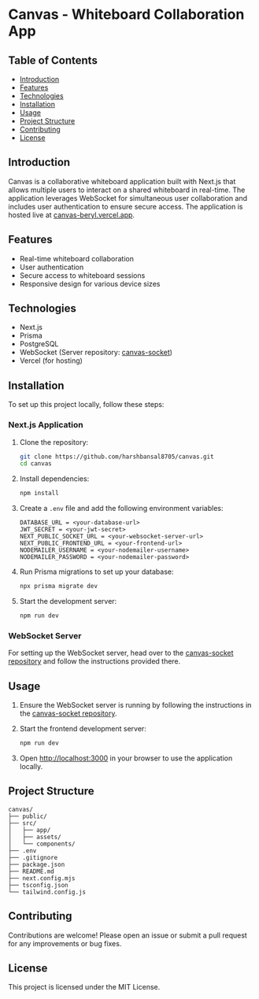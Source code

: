 # Canvas - Whiteboard Collaboration App

## Table of Contents
- [Introduction](#introduction)
- [Features](#features)
- [Technologies](#technologies)
- [Installation](#installation)
- [Usage](#usage)
- [Project Structure](#project-structure)
- [Contributing](#contributing)
- [License](#license)

## Introduction
Canvas is a collaborative whiteboard application built with Next.js that allows multiple users to interact on a shared whiteboard in real-time. The application leverages WebSocket for simultaneous user collaboration and includes user authentication to ensure secure access. The application is hosted live at [canvas-beryl.vercel.app](https://canvas-beryl.vercel.app).

## Features
- Real-time whiteboard collaboration
- User authentication
- Secure access to whiteboard sessions
- Responsive design for various device sizes

## Technologies
- Next.js
- Prisma
- PostgreSQL
- WebSocket (Server repository: [canvas-socket](https://github.com/harshbansal8705/canvas-socket))
- Vercel (for hosting)

## Installation
To set up this project locally, follow these steps:

### Next.js Application
1. Clone the repository:
    ```bash
    git clone https://github.com/harshbansal8705/canvas.git
    cd canvas
    ```

2. Install dependencies:
    ```bash
    npm install
    ```

3. Create a `.env` file and add the following environment variables:
    ```plaintext
    DATABASE_URL = <your-database-url>
    JWT_SECRET = <your-jwt-secret>
    NEXT_PUBLIC_SOCKET_URL = <your-websocket-server-url>
    NEXT_PUBLIC_FRONTEND_URL = <your-frontend-url>
    NODEMAILER_USERNAME = <your-nodemailer-username>
    NODEMAILER_PASSWORD = <your-nodemailer-password>
    ```

4. Run Prisma migrations to set up your database:
    ```bash
    npx prisma migrate dev
    ```

5. Start the development server:
    ```bash
    npm run dev
    ```

### WebSocket Server
For setting up the WebSocket server, head over to the [canvas-socket repository](https://github.com/harshbansal8705/canvas-socket) and follow the instructions provided there.

## Usage
1. Ensure the WebSocket server is running by following the instructions in the [canvas-socket repository](https://github.com/harshbansal8705/canvas-socket).

2. Start the frontend development server:
    ```bash
    npm run dev
    ```

3. Open [http://localhost:3000](http://localhost:3000) in your browser to use the application locally.

## Project Structure
```plaintext
canvas/
├── public/
├── src/
│   ├── app/
│   ├── assets/
│   └── components/
├── .env
├── .gitignore
├── package.json
├── README.md
├── next.config.mjs
├── tsconfig.json
└── tailwind.config.js
```

## Contributing
Contributions are welcome! Please open an issue or submit a pull request for any improvements or bug fixes.

## License
This project is licensed under the MIT License.
